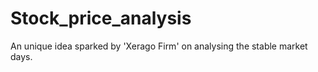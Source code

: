 # Stock_price_analysis
An unique idea sparked by 'Xerago Firm' on analysing the stable market days.
